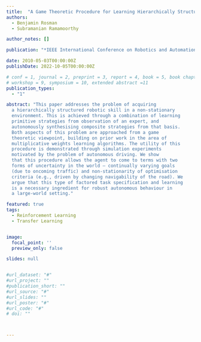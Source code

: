 ```yaml
---
title:  "A Game Theoretic Procedure for Learning Hierarchically Structured Strategies"
authors:
  - Benjamin Rosman
  - Subramanian Ramamoorthy

author_notes: []

publication: "*IEEE International Conference on Robotics and Automation*"

date: 2010-05-03T00:00:00Z
publishDate: 2022-10-05T00:00:00Z

# conf = 1, journal = 2, preprint = 3, report = 4, book = 5, book chapter = 6, thesis = 7, patent = 9
# workshop = 9, symposium = 10, extended abstract =11
publication_types:
  - "1"

abstract: "This paper addresses the problem of acquiring
  a hierarchically structured robotic skill in a non-stationary
  environment. This is achieved through a combination of learning
  primitive strategies from observation of an expert, and
  autonomously synthesising composite strategies from that basis.
  Both aspects of this problem are approached from a game
  theoretic viewpoint, building on prior work in the area of
  multiplicative weights learning algorithms. The utility of this
  procedure is demonstrated through simulation experiments
  motivated by the problem of autonomous driving. We show
  that this procedure allows the agent to come to terms with two
  forms of uncertainty in the world – continually varying goals
  (due to oncoming traffic) and non-stationarity of optimisation
  criteria (e.g., driven by changing navigability of the road). We
  argue that this type of factored task specification and learning
  is a necessary ingredient for robust autonomous behaviour in
  a large-world setting."

featured: true
tags:
  - Reinforcement Learning
  - Transfer Learning


image:
  focal_point: ''
  preview_only: false

slides: null


#url_dataset: "#"
#url_project: ""
#publication_short: ""
#url_source: "#"
#url_slides: ""
#url_poster: "#"
#url_code: "#"
# doi: ""



---
```



